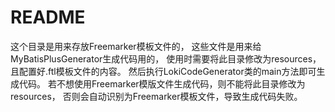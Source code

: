 # README

这个目录是用来存放Freemarker模板文件的，
这些文件是用来给MyBatisPlusGenerator生成代码用的，
使用时需要将此目录修改为resources，且配置好.ftl模板文件的内容。
然后执行LokiCodeGenerator类的main方法即可生成代码。
若不想使用Freemarker模版文件生成代码，则不能将此目录修改为resources，
否则会自动识别为Freemarker模板文件，导致生成代码失败。
